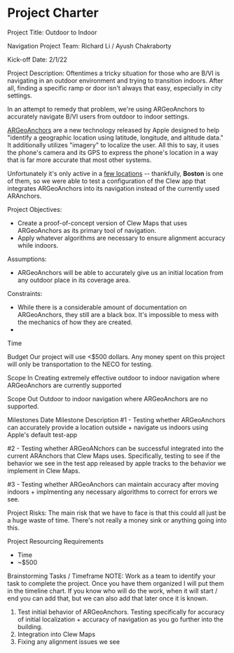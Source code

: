 # Project Charter
Project Title: Outdoor to Indoor 

Navigation Project Team: Richard Li / Ayush Chakraborty

Kick-off Date: 2/1/22

Project Description: Oftentimes a tricky situation for those who are B/VI is navigating in an outdoor environment and trying to transition indoors. After all, finding a specific ramp or door isn't always that easy, especially in city settings. 

In an attempt to remedy that problem, we're using ARGeoAnchors to accurately navigate B/VI users from outdoor to indoor settings. 

[ARGeoAnchors](https://developer.apple.com/documentation/arkit/argeoanchor) are a new technology released by Apple designed to help "identify a geographic location using latitude, longitude, and altitude data." It additionally utilizes "imagery" to localize the user. All this to say, it uses the phone's camera and its GPS to express the phone's location in a way that is far more accurate that most other systems.

Unfortunately it's only active in a [few locations](https://developer.apple.com/documentation/arkit/argeotrackingconfiguration) -- thankfully, **Boston** is one of them, so we  were able to test a configuration of the Clew app that integrates ARGeoAnchors into its navigation instead of the currently used ARAnchors.

Project Objectives:
- Create a proof-of-concept version of Clew Maps that uses ARGeoAnchors as its primary tool of navigation.
- Apply whatever algorithms are necessary to ensure alignment accuracy while indoors. 

Assumptions:
- ARGeoAnchors will be able to accurately give us an initial location from any outdoor place in its coverage area. 

Constraints:
- While there is a considerable amount of documentation on ARGeoAnchors, they still are a black box. It's impossible to mess with the mechanics of how they are created. 
- 

Time


Budget
Our project will use <$500 dollars. Any money spent on this project will only be transportation to the NECO for testing. 


Scope In
Creating extremely effective outdoor to indoor navigation where ARGeoAnchors are currently supported


Scope Out
Outdoor to indoor navigation where ARGeoAnchors are no supported.



Milestones
Date
Milestone Description
#1 - Testing whether ARGeoAnchors can accurately provide a location outside + navigate us indoors using Apple's default test-app


#2 - Testing whether ARGeoANchors can be successful integrated into the current ARAnchors that Clew Maps uses. Specifically, testing to see if the behavior we see in the test app released by apple tracks to the behavior we implement in Clew Maps.


#3 - Testing whether ARGeoAnchors can maintain accuracy after moving indoors + implmenting any necessary algorithms to correct for errors we see.


Project Risks:
The main risk that we have to face is that this could all just be a huge waste of time. There's not really a money sink or anything going into this. 

Project Resourcing Requirements
- Time
- ~$500


Brainstorming Tasks / Timeframe
NOTE: Work as a team to identify your task to complete the project.  Once you have them organized I will put them in the timeline chart.  If you know who will do the work, when it will start / end you can add that, but we can also add that later once it is known.

1. Test initial behavior of ARGeoAnchors. Testing specifically for accuracy of initial localization + accuracy of navigation as you go further into the building. 
2. Integration into Clew Maps
3. Fixing any alignment issues we see

